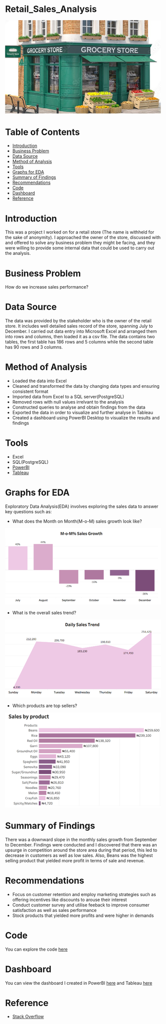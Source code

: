 # Retail_Sales_Analysis
![](Introduction_Image.jpg)
# Table of Contents
- [Introduction](#introduction)
- [Business Problem](#business-problem)
- [Data Source](#data-source)
- [Method of Analysis](#method-of-analysis)
- [Tools](#tools)
- [Graphs for EDA](#graphs-for-eda)
- [Summary of Findings](#summary-of-findings)
- [Recommendations](#recommendations)
- [Code](#code)
- [Dashboard](#dashboard)
- [Reference](#reference)
# Introduction
This was a project I worked on for a  retail store (The name is withheld for the sake of anonymity). I approached the owner of the store, discussed with and offered to solve any business problem they might be facing, and they were willing to provide some internal data that could be used to carry out the analysis.
# Business Problem
How do we increase sales performance?
# Data Source
The data was provided by the stakeholder who is the owner of the retail store. It includes well detailed sales record of the store, spanning July to December. I carried out data entry into Microsoft Excel and arranged them into rows and columns, then loaded it as a csv file. The data contains two tables, the first table has 186 rows and 5 columns while the second table has 90 rows and 3 columns.
# Method of Analysis
* Loaded the data into Excel
* Cleaned and transformed the data by changing data types and ensuring consistent format
* Imported data from Excel to a SQL server(PostgreSQL)
* Removed rows with null values irrelvant to the analysis
* Constructed queries to analyse and obtain findings from the data
* Exported the data in order to visualize and further analyse in Tableau
* Created a dashboard using PowerBI Desktop to visualize the results and findings
# Tools
* Excel
* SQL(PostgreSQL)
* [PowerBI](https://app.powerbi.com/view?r=eyJrIjoiZTc0YTgxZTQtODYwNi00YTkyLTgyYjItNmUxNGZkZTQzNjFlIiwidCI6ImRmODY3OWNkLWE4MGUtNDVkOC05OWFjLWM4M2VkN2ZmOTVhMCJ9)
* [Tableau](https://public.tableau.com/app/profile/joy.johnson5229/viz/Retail_Sales_Analysis_16959781305710/Dashboard1)
# Graphs for EDA
Exploratory Data Analysis(EDA) involves exploring the sales data to answer key questions such as:
- What does the Month on Month(M-o-M) sales growth look like?

![](Graph_Image(1).png)

- What is the overall sales trend?

![](Graph_Image(2).png)

- Which products are top sellers?

![](Graph_Image(3).png)

# Summary of Findings
There was a downward slope in the monthly sales growth from September to December. Findings were conducted and I discovered that there was an upsurge in competition around the store area during that period, this led to decrease in customers as well as low sales. Also, Beans was the highest selling product that yielded more profit in terms of sale and revenue.
# Recommendations
* Focus on customer retention and employ marketing strategies such as offering incentives like discounts to arouse their interest
* Conduct customer survey and utilise feeback to improve consumer satisfaction as well as sales performance
* Stock products that yielded more profits and were higher in demands
# Code
You can explore the code [here](https://github.com/johyexson/Retail_Sales_Analysis/blob/main/Retail_Sales_Analysis.sql)
# Dashboard
You can view the dashboard I created in PowerBI [here](https://app.powerbi.com/view?r=eyJrIjoiZTc0YTgxZTQtODYwNi00YTkyLTgyYjItNmUxNGZkZTQzNjFlIiwidCI6ImRmODY3OWNkLWE4MGUtNDVkOC05OWFjLWM4M2VkN2ZmOTVhMCJ9) and Tableau [here](https://public.tableau.com/app/profile/joy.johnson5229/viz/Retail_Sales_Analysis_16959781305710/Dashboard1)
# Reference
 - [Stack Overflow](https://stackoverflow.com/)
